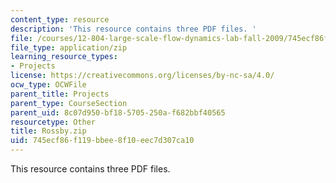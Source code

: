 ```yaml
---
content_type: resource
description: 'This resource contains three PDF files. '
file: /courses/12-804-large-scale-flow-dynamics-lab-fall-2009/745ecf86f119bbee8f10eec7d307ca10_Rossby.zip
file_type: application/zip
learning_resource_types:
- Projects
license: https://creativecommons.org/licenses/by-nc-sa/4.0/
ocw_type: OCWFile
parent_title: Projects
parent_type: CourseSection
parent_uid: 8c07d950-bf18-5705-250a-f682bbf40565
resourcetype: Other
title: Rossby.zip
uid: 745ecf86-f119-bbee-8f10-eec7d307ca10
---
```

This resource contains three PDF files. 